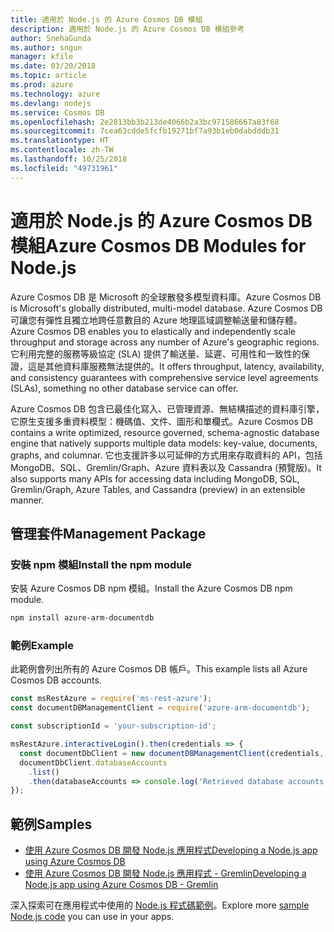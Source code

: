 ```yaml
---
title: 適用於 Node.js 的 Azure Cosmos DB 模組
description: 適用於 Node.js 的 Azure Cosmos DB 模組參考
author: SnehaGunda
ms.author: sngun
manager: kfile
ms.date: 03/20/2018
ms.topic: article
ms.prod: azure
ms.technology: azure
ms.devlang: nodejs
ms.service: Cosmos DB
ms.openlocfilehash: 2e2813bb3b213de4066b2a3bc971586667a83f68
ms.sourcegitcommit: 7cea63cdde5fcfb19271bf7a93b1eb0dabdddb31
ms.translationtype: HT
ms.contentlocale: zh-TW
ms.lasthandoff: 10/25/2018
ms.locfileid: "49731961"
---
```

# <a name="azure-cosmos-db-modules-for-nodejs"></a><span data-ttu-id="bdc8b-103">適用於 Node.js 的 Azure Cosmos DB 模組</span><span class="sxs-lookup"><span data-stu-id="bdc8b-103">Azure Cosmos DB Modules for Node.js</span></span>

<span data-ttu-id="bdc8b-104">Azure Cosmos DB 是 Microsoft 的全球散發多模型資料庫。</span><span class="sxs-lookup"><span data-stu-id="bdc8b-104">Azure Cosmos DB is Microsoft's globally distributed, multi-model database.</span></span> <span data-ttu-id="bdc8b-105">Azure Cosmos DB 可讓您有彈性且獨立地跨任意數目的 Azure 地理區域調整輸送量和儲存體。</span><span class="sxs-lookup"><span data-stu-id="bdc8b-105">Azure Cosmos DB enables you to elastically and independently scale throughput and storage across any number of Azure's geographic regions.</span></span> <span data-ttu-id="bdc8b-106">它利用完整的服務等級協定 (SLA) 提供了輸送量、延遲、可用性和一致性的保證，這是其他資料庫服務無法提供的。</span><span class="sxs-lookup"><span data-stu-id="bdc8b-106">It offers throughput, latency, availability, and consistency guarantees with comprehensive service level agreements (SLAs), something no other database service can offer.</span></span>

<span data-ttu-id="bdc8b-107">Azure Cosmos DB 包含已最佳化寫入、已管理資源、無結構描述的資料庫引擎，它原生支援多重資料模型：機碼值、文件、圖形和單欄式。</span><span class="sxs-lookup"><span data-stu-id="bdc8b-107">Azure Cosmos DB contains a write optimized, resource governed, schema-agnostic database engine that natively supports multiple data models: key-value, documents, graphs, and columnar.</span></span> <span data-ttu-id="bdc8b-108">它也支援許多以可延伸的方式用來存取資料的 API，包括 MongoDB、SQL、Gremlin/Graph、Azure 資料表以及 Cassandra (預覽版)。</span><span class="sxs-lookup"><span data-stu-id="bdc8b-108">It also supports many APIs for accessing data including MongoDB, SQL, Gremlin/Graph, Azure Tables, and Cassandra (preview) in an extensible manner.</span></span>

## <a name="management-package"></a><span data-ttu-id="bdc8b-109">管理套件</span><span class="sxs-lookup"><span data-stu-id="bdc8b-109">Management Package</span></span>

### <a name="install-the-npm-module"></a><span data-ttu-id="bdc8b-110">安裝 npm 模組</span><span class="sxs-lookup"><span data-stu-id="bdc8b-110">Install the npm module</span></span> 

<span data-ttu-id="bdc8b-111">安裝 Azure Cosmos DB npm 模組。</span><span class="sxs-lookup"><span data-stu-id="bdc8b-111">Install the Azure Cosmos DB npm module.</span></span>

```bash
npm install azure-arm-documentdb
```

### <a name="example"></a><span data-ttu-id="bdc8b-112">範例</span><span class="sxs-lookup"><span data-stu-id="bdc8b-112">Example</span></span>

<span data-ttu-id="bdc8b-113">此範例會列出所有的 Azure Cosmos DB 帳戶。</span><span class="sxs-lookup"><span data-stu-id="bdc8b-113">This example lists all Azure Cosmos DB accounts.</span></span>

```javascript
const msRestAzure = require('ms-rest-azure');
const documentDBManagementClient = require('azure-arm-documentdb');

const subscriptionId = 'your-subscription-id';

msRestAzure.interactiveLogin().then(credentials => {
  const documentDbClient = new documentDBManagementClient(credentials, subscriptionId);
  documentDbClient.databaseAccounts
    .list()
    .then(databaseAccounts => console.log('Retrieved database accounts: ', databaseAccounts));
});
```

## <a name="samples"></a><span data-ttu-id="bdc8b-114">範例</span><span class="sxs-lookup"><span data-stu-id="bdc8b-114">Samples</span></span>

* [<span data-ttu-id="bdc8b-115">使用 Azure Cosmos DB 開發 Node.js 應用程式</span><span class="sxs-lookup"><span data-stu-id="bdc8b-115">Developing a Node.js app using Azure Cosmos DB</span></span>](https://azure.microsoft.com/resources/samples/azure-cosmos-db-documentdb-nodejs-getting-started/)
* [<span data-ttu-id="bdc8b-116">使用 Azure Cosmos DB 開發 Node.js 應用程式 - Gremlin</span><span class="sxs-lookup"><span data-stu-id="bdc8b-116">Developing a Node.js app using Azure Cosmos DB - Gremlin</span></span>](https://azure.microsoft.com/resources/samples/azure-cosmos-db-graph-nodejs-getting-started/)

<span data-ttu-id="bdc8b-117">深入探索可在應用程式中使用的 [Node.js 程式碼範例](https://azure.microsoft.com/resources/samples/?platform=nodejs)。</span><span class="sxs-lookup"><span data-stu-id="bdc8b-117">Explore more [sample Node.js code](https://azure.microsoft.com/resources/samples/?platform=nodejs) you can use in your apps.</span></span>
